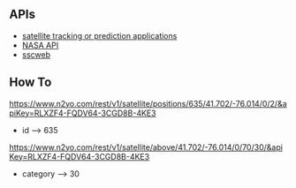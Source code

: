 ## APIs

-   [satellite tracking or prediction applications](https://www.n2yo.com/api/)
-   [NASA API](https://api.nasa.gov/)
-   [sscweb](https://sscweb.gsfc.nasa.gov/WebServices/REST/json/)

## How To

https://www.n2yo.com/rest/v1/satellite/positions/635/41.702/-76.014/0/2/&apiKey=RLXZF4-FQDV64-3CGD8B-4KE3

-   id --> 635

https://www.n2yo.com/rest/v1/satellite/above/41.702/-76.014/0/70/30/&apiKey=RLXZF4-FQDV64-3CGD8B-4KE3

-   category --> 30
